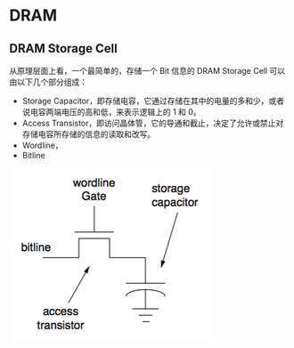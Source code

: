 # DRAM


## DRAM Storage Cell

从原理层面上看，一个最简单的，存储一个 Bit 信息的 DRAM Storage Cell 可以由以下几个部分组成：

* Storage Capacitor，即存储电容，它通过存储在其中的电量的多和少，或者说电容两端电压的高和低，来表示逻辑上的 1 和 0。
* Access Transistor，即访问晶体管，它的导通和截止，决定了允许或禁止对存储电容所存储的信息的读取和改写。
* Wordline，
* Bitline

![](dram_storage_cell.png)